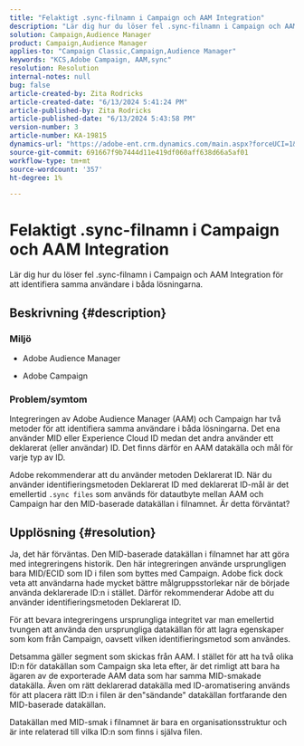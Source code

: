 ```yaml
---
title: "Felaktigt .sync-filnamn i Campaign och AAM Integration"
description: "Lär dig hur du löser fel .sync-filnamn i Campaign och AAM Integration för att identifiera samma användare i båda lösningarna."
solution: Campaign,Audience Manager
product: Campaign,Audience Manager
applies-to: "Campaign Classic,Campaign,Audience Manager"
keywords: "KCS,Adobe Campaign, AAM,sync"
resolution: Resolution
internal-notes: null
bug: false
article-created-by: Zita Rodricks
article-created-date: "6/13/2024 5:41:24 PM"
article-published-by: Zita Rodricks
article-published-date: "6/13/2024 5:43:58 PM"
version-number: 3
article-number: KA-19815
dynamics-url: "https://adobe-ent.crm.dynamics.com/main.aspx?forceUCI=1&pagetype=entityrecord&etn=knowledgearticle&id=a9636325-ac29-ef11-840a-002248084fbb"
source-git-commit: 691667f9b7444d11e419df060aff638d66a5af01
workflow-type: tm+mt
source-wordcount: '357'
ht-degree: 1%

---
```


# Felaktigt .sync-filnamn i Campaign och AAM Integration


Lär dig hur du löser fel .sync-filnamn i Campaign och AAM Integration för att identifiera samma användare i båda lösningarna.

## Beskrivning {#description}


### <b>Miljö</b>

- Adobe Audience Manager

- Adobe Campaign

### <b>Problem/symtom</b>

Integreringen av Adobe Audience Manager (AAM) och Campaign har två metoder för att identifiera samma användare i båda lösningarna. Det ena använder MID eller Experience Cloud ID medan det andra använder ett deklarerat (eller användar) ID. Det finns därför en AAM datakälla och mål för varje typ av ID.

Adobe rekommenderar att du använder metoden Deklarerat ID. När du använder identifieringsmetoden Deklarerat ID med deklarerat ID-mål är det emellertid `.sync files` som används för datautbyte mellan AAM och Campaign har den MID-baserade datakällan i filnamnet. Är detta förväntat?


## Upplösning {#resolution}


Ja, det här förväntas. Den MID-baserade datakällan i filnamnet har att göra med integreringens historik. Den här integreringen använde ursprungligen bara MID/ECID som ID i filen som byttes med Campaign. Adobe fick dock veta att användarna hade mycket bättre målgruppsstorlekar när de började använda deklarerade ID:n i stället. Därför rekommenderar Adobe att du använder identifieringsmetoden Deklarerat ID.

För att bevara integreringens ursprungliga integritet var man emellertid tvungen att använda den ursprungliga datakällan för att lagra egenskaper som kom från Campaign, oavsett vilken identifieringsmetod som användes.

Detsamma gäller segment som skickas från AAM. I stället för att ha två olika ID:n för datakällan som Campaign ska leta efter, är det rimligt att bara ha ägaren av de exporterade AAM data som har samma MID-smakade datakälla. Även om rätt deklarerad datakälla med ID-aromatisering används för att placera rätt ID:n i filen är den&quot;sändande&quot; datakällan fortfarande den MID-baserade datakällan.

Datakällan med MID-smak i filnamnet är bara en organisationsstruktur och är inte relaterad till vilka ID:n som finns i själva filen.
